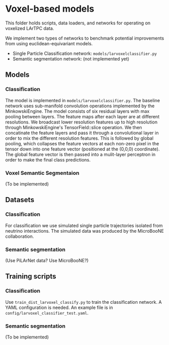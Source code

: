 # Voxel-based models

This folder holds scripts, data loaders, and networks for operating on voxelized LArTPC data.

We implement two types of networks to benchmark potential improvements from using euclidean-equivariant models.

* Single Particle Classification network: `models/larvoxelclassifier.py`
* Semantic segmentation network: (not implemented yet)

## Models

### Classification

The model is implemented in `models/larvoxelclassifier.py`.
The baseline network uses sub-manifold convolution operations implemented by the
MinkowskiEngine.
The model consists of six residual layers with max pooling between layers.
The feature maps after each layer are at different resolutions.
We broadcast lower resolution features up to high resolution through MinkowskiEngine's
TensorField::slice operation.
We then concatinate the feature layers and pass it through a convolutional layer
in order to mix the different resolution features.
This is followed by global pooling, which collapses the feature vectors at each non-zero pixel
in the tensor down into one feature vector (positioned at the (0,0,0) coordinate).
The global feature vector is then passed into a mulit-layer perceptron in order
to make the final class predictions.

### Voxel Semantic Segmentaion

(To be implemented)

## Datasets

### Classification

For classification we use simulated single particle trajectories isolated from neutrino interactions.
The simulated data was produced by the MicroBooNE collaboration.

### Semantic segmentation

(Use PiLArNet data? Use MicroBooNE?)

## Training scripts

### Classification

Use `train_dist_larvoxel_classify.py` to train the classification network.
A YAML configuration  is needed. An example file is in `config/larvoxel_classifier_test.yaml`.

### Semantic segmentation

(To be implemented)

